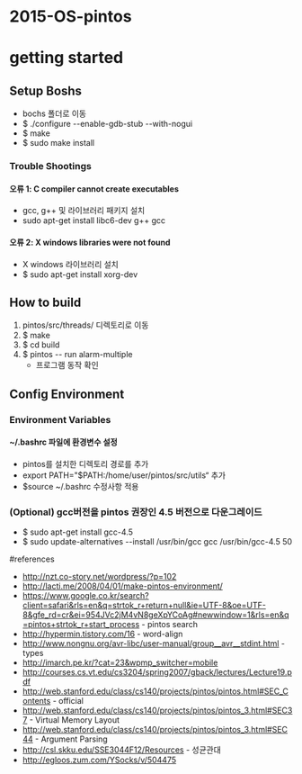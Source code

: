 # 2015-OS-pintos

# getting started

## Setup Boshs
* bochs 폴더로 이동
* $ ./configure --enable-gdb-stub --with-nogui
* $ make
* $ sudo make install

### Trouble Shootings

#### 오류 1: C compiler cannot create executables
* gcc, g++ 및 라이브러리 패키지 설치
* sudo apt-get install libc6-dev g++ gcc

#### 오류 2: X windows libraries were not found 
* X windows 라이브러리 설치
* $ sudo apt-get install xorg-dev

## How to build
1. pintos/src/threads/ 디렉토리로 이동
2. $ make
3. $ cd build
4. $ pintos -- run alarm-multiple 
	* 프로그램 동작 확인

## Config Environment

### Environment Variables

#### ~/.bashrc 파일에 환경변수 설정
* pintos를 설치한 디렉토리 경로를 추가
* export PATH="$PATH:/home/user/pintos/src/utils“ 추가
* $source ~/.bashrc 수정사항 적용

### (Optional) gcc버전을 pintos 권장인 4.5 버전으로 다운그레이드
* $ sudo apt-get install gcc-4.5
* $ sudo update-alternatives --install /usr/bin/gcc gcc /usr/bin/gcc-4.5 50


#references
* http://nzt.co-story.net/wordpress/?p=102
* http://lacti.me/2008/04/01/make-pintos-environment/
* https://www.google.co.kr/search?client=safari&rls=en&q=strtok_r+return+null&ie=UTF-8&oe=UTF-8&gfe_rd=cr&ei=954JVc2jM4vN8geXpYCoAg#newwindow=1&rls=en&q=pintos+strtok_r+start_process	- pintos search
* http://hypermin.tistory.com/16	- word-align
* http://www.nongnu.org/avr-libc/user-manual/group__avr__stdint.html - types
* http://imarch.pe.kr/?cat=23&wpmp_switcher=mobile
* http://courses.cs.vt.edu/cs3204/spring2007/gback/lectures/Lecture19.pdf
* http://web.stanford.edu/class/cs140/projects/pintos/pintos.html#SEC_Contents - official
* http://web.stanford.edu/class/cs140/projects/pintos/pintos_3.html#SEC37 - Virtual Memory Layout
* http://web.stanford.edu/class/cs140/projects/pintos/pintos_3.html#SEC44 - Argument Parsing
* http://csl.skku.edu/SSE3044F12/Resources - 성균관대
* http://egloos.zum.com/YSocks/v/504475
